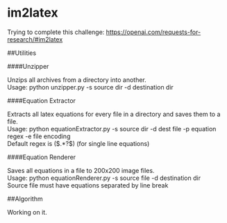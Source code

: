 # im2latex

Trying to complete this challenge: https://openai.com/requests-for-research/#im2latex

##Utilities

####Unzipper

Unzips all archives from a directory into another. <br>
Usage: python unzipper.py -s source dir -d destination dir

####Equation Extractor

Extracts all latex equations for every file in a directory and saves them to a file. <br>
Usage: python equationExtractor.py -s source dir -d dest file -p equation regex -e file encoding <br>
Default regex is (\$.*?\$) (for single line equations)

####Equation Renderer

Saves all equations in a file to 200x200 image files. <br>
Usage: python equationRenderer.py -s source file -d destination dir <br>
Source file must have equations separated by line break

##Algorithm

Working on it.
